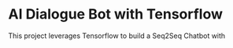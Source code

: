 # AI Dialogue Bot with Tensorflow

This project leverages Tensorflow to build a Seq2Seq Chatbot with 